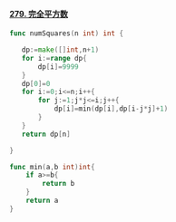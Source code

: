 #### [279. 完全平方数](https://leetcode-cn.com/problems/perfect-squares/)

~~~go
func numSquares(n int) int {

   dp:=make([]int,n+1)
   for i:=range dp{
       dp[i]=9999
   }
   dp[0]=0
   for i:=0;i<=n;i++{
       for j:=1;j*j<=i;j++{
           dp[i]=min(dp[i],dp[i-j*j]+1)
       }
   }
   return dp[n]

}

func min(a,b int)int{
    if a>=b{
        return b
    }
    return a
}

~~~

